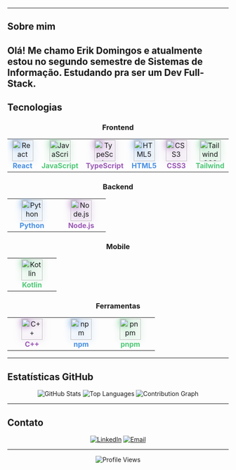 
---

## Sobre mim
Olá! Me chamo Erik Domingos e atualmente estou no segundo semestre de Sistemas de Informação. Estudando pra ser um Dev Full-Stack.
---

## Tecnologias

<div align="center">

### Frontend
<table>
<tr>
<td align="center" width="96">
<img src="https://cdn.jsdelivr.net/gh/devicons/devicon/icons/react/react-original.svg" width="48" height="48" alt="React" style="filter: drop-shadow(0 0 8px #4A90E2);"/>
<br><span style="color: #4A90E2;"><strong>React</strong></span>
</td>
<td align="center" width="96">
<img src="https://cdn.jsdelivr.net/gh/devicons/devicon/icons/javascript/javascript-original.svg" width="48" height="48" alt="JavaScript" style="filter: drop-shadow(0 0 8px #50C878);"/>
<br><span style="color: #50C878;"><strong>JavaScript</strong></span>
</td>
<td align="center" width="96">
<img src="https://cdn.jsdelivr.net/gh/devicons/devicon/icons/typescript/typescript-original.svg" width="48" height="48" alt="TypeScript" style="filter: drop-shadow(0 0 8px #9B59B6);"/>
<br><span style="color: #9B59B6;"><strong>TypeScript</strong></span>
</td>
<td align="center" width="96">
<img src="https://cdn.jsdelivr.net/gh/devicons/devicon/icons/html5/html5-original.svg" width="48" height="48" alt="HTML5" style="filter: drop-shadow(0 0 8px #4A90E2);"/>
<br><span style="color: #4A90E2;"><strong>HTML5</strong></span>
</td>
<td align="center" width="96">
<img src="https://cdn.jsdelivr.net/gh/devicons/devicon/icons/css3/css3-original.svg" width="48" height="48" alt="CSS3" style="filter: drop-shadow(0 0 8px #9B59B6);"/>
<br><span style="color: #9B59B6;"><strong>CSS3</strong></span>
</td>
<td align="center" width="96">
<img src="https://cdn.jsdelivr.net/gh/devicons/devicon/icons/tailwindcss/tailwindcss-original.svg" width="48" height="48" alt="TailwindCSS" style="filter: drop-shadow(0 0 8px #50C878);"/>
<br><span style="color: #50C878;"><strong>Tailwind</strong></span>
</td>
</tr>
</table>

### Backend
<table>
<tr>
<td align="center" width="96">
<img src="https://cdn.jsdelivr.net/gh/devicons/devicon/icons/python/python-original.svg" width="48" height="48" alt="Python" style="filter: drop-shadow(0 0 8px #4A90E2);"/>
<br><span style="color: #4A90E2;"><strong>Python</strong></span>
</td>
<td align="center" width="96">
<img src="https://cdn.jsdelivr.net/gh/devicons/devicon/icons/nodejs/nodejs-original.svg" width="48" height="48" alt="Node.js" style="filter: drop-shadow(0 0 8px #9B59B6);"/>
<br><span style="color: #9B59B6;"><strong>Node.js</strong></span>
</td>
</tr>
</table>

### Mobile
<table>
<tr>
<td align="center" width="96">
<img src="https://cdn.jsdelivr.net/gh/devicons/devicon/icons/kotlin/kotlin-original.svg" width="48" height="48" alt="Kotlin" style="filter: drop-shadow(0 0 8px #50C878);"/>
<br><span style="color: #50C878;"><strong>Kotlin</strong></span>
</td>
</tr>
</table>

### Ferramentas
<table>
<tr>
<td align="center" width="96">
<img src="https://cdn.jsdelivr.net/gh/devicons/devicon/icons/cplusplus/cplusplus-original.svg" width="48" height="48" alt="C++" style="filter: drop-shadow(0 0 8px #9B59B6);"/>
<br><span style="color: #9B59B6;"><strong>C++</strong></span>
</td>
<td align="center" width="96">
<img src="https://cdn.jsdelivr.net/gh/devicons/devicon/icons/npm/npm-original-wordmark.svg" width="48" height="48" alt="npm" style="filter: drop-shadow(0 0 8px #4A90E2);"/>
<br><span style="color: #4A90E2;"><strong>npm</strong></span>
</td>
<td align="center" width="96">
<img src="https://cdn.jsdelivr.net/gh/devicons/devicon/icons/pnpm/pnpm-original.svg" width="48" height="48" alt="pnpm" style="filter: drop-shadow(0 0 8px #50C878);"/>
<br><span style="color: #50C878;"><strong>pnpm</strong></span>
</td>
</tr>
</table>

</div>

---

## Estatísticas GitHub

<div align="center">

<img src="https://github-readme-stats.vercel.app/api?username=erikcandev&show_icons=true&theme=dark&title_color=4A90E2&icon_color=50C878&text_color=ffffff&bg_color=0d1117&border_color=30363d&hide_border=false&cache_seconds=14400" alt="GitHub Stats" />
<img src="https://github-readme-stats.vercel.app/api/top-langs/?username=erikcandev&layout=compact&theme=dark&title_color=4A90E2&text_color=ffffff&bg_color=0d1117&border_color=30363d&hide_border=false&cache_seconds=14400" alt="Top Languages" />

<img src="https://github-readme-activity-graph.vercel.app/graph?username=erikcandev&bg_color=0d1117&color=ffffff&line=4A90E2&point=50C878&area=true&hide_border=true" alt="Contribution Graph" />

</div>

---

## Contato

<div align="center">

[![LinkedIn](https://img.shields.io/badge/LinkedIn-0077B5?style=for-the-badge&logo=linkedin&logoColor=white)](https://linkedin.com/in/erikdomingoscandido)
[![Email](https://img.shields.io/badge/Email-D14836?style=for-the-badge&logo=gmail&logoColor=white)](mailto:candidoerik93@gmail.com)


</div>

---

<div align="center">

<img src="https://komarev.com/ghpvc/?username=erikcandev&color=4A90E2&style=for-the-badge&label=VISUALIZAÇÕES" alt="Profile Views" />

</div>

